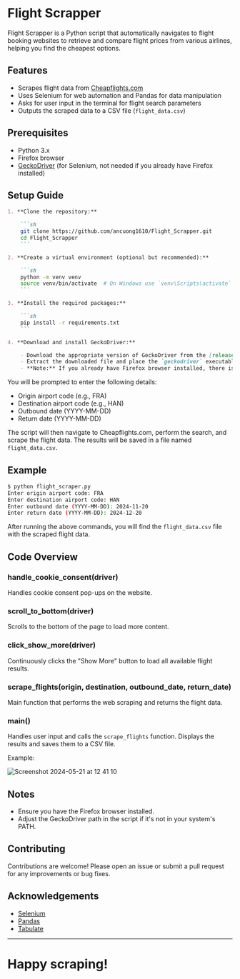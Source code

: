 
# Flight Scrapper

Flight Scrapper is a Python script that automatically navigates to flight booking websites to retrieve and compare flight prices from various airlines, helping you find the cheapest options.

## Features

- Scrapes flight data from [Cheapflights.com](https://www.cheapflights.com.au/)
- Uses Selenium for web automation and Pandas for data manipulation
- Asks for user input in the terminal for flight search parameters
- Outputs the scraped data to a CSV file (`flight_data.csv`)

## Prerequisites

- Python 3.x
- Firefox browser
- [GeckoDriver](https://github.com/mozilla/geckodriver/releases) (for Selenium, not needed if you already have Firefox installed)

## Setup Guide
```markdown
1. **Clone the repository:**

    ```sh
    git clone https://github.com/ancuong1610/Flight_Scrapper.git
    cd Flight_Scrapper
    ```

2. **Create a virtual environment (optional but recommended):**

    ```sh
    python -m venv venv
    source venv/bin/activate  # On Windows use `venv\Scripts\activate`
    ```

3. **Install the required packages:**

    ```sh
    pip install -r requirements.txt
    ```

4. **Download and install GeckoDriver:**

    - Download the appropriate version of GeckoDriver from the [releases page](https://github.com/mozilla/geckodriver/releases).
    - Extract the downloaded file and place the `geckodriver` executable in a directory that is in your system's PATH, or specify the path in the script.
    - **Note:** If you already have Firefox browser installed, there is no need to install GeckoDriver separately.
```

You will be prompted to enter the following details:

- Origin airport code (e.g., FRA)
- Destination airport code (e.g., HAN)
- Outbound date (YYYY-MM-DD)
- Return date (YYYY-MM-DD)

The script will then navigate to Cheapflights.com, perform the search, and scrape the flight data. The results will be saved in a file named `flight_data.csv`.

## Example

```sh
$ python flight_scraper.py
Enter origin airport code: FRA
Enter destination airport code: HAN
Enter outbound date (YYYY-MM-DD): 2024-11-20
Enter return date (YYYY-MM-DD): 2024-12-20
```

After running the above commands, you will find the `flight_data.csv` file with the scraped flight data.

## Code Overview

### handle_cookie_consent(driver)

Handles cookie consent pop-ups on the website.

### scroll_to_bottom(driver)

Scrolls to the bottom of the page to load more content.

### click_show_more(driver)

Continuously clicks the "Show More" button to load all available flight results.

### scrape_flights(origin, destination, outbound_date, return_date)

Main function that performs the web scraping and returns the flight data.

### main()

Handles user input and calls the `scrape_flights` function. Displays the results and saves them to a CSV file.

Example:

![Screenshot 2024-05-21 at 12 41 10](https://github.com/ancuong1610/Flight_Scrapper/assets/66347972/4bd7f6e5-0d8d-4737-8b6d-2b78d7d9d9bb)


## Notes

- Ensure you have the Firefox browser installed.
- Adjust the GeckoDriver path in the script if it's not in your system's PATH.

## Contributing

Contributions are welcome! Please open an issue or submit a pull request for any improvements or bug fixes.

## Acknowledgements

- [Selenium](https://www.selenium.dev/)
- [Pandas](https://pandas.pydata.org/)
- [Tabulate](https://pypi.org/project/tabulate/)

---

# Happy scraping!

